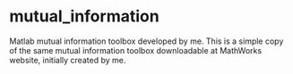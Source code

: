 # mutual_information
Matlab mutual information toolbox developed by me. This is a simple copy of the same mutual information toolbox downloadable at MathWorks website, initially created by me.
